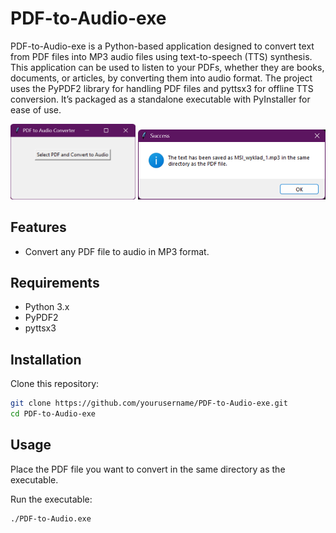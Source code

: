 # PDF-to-Audio-exe

PDF-to-Audio-exe is a Python-based application designed to convert text from PDF files into MP3 audio files using text-to-speech (TTS) synthesis. This application can be used to listen to your PDFs, whether they are books, documents, or articles, by converting them into audio format. The project uses the PyPDF2 library for handling PDF files and pyttsx3 for offline TTS conversion. It’s packaged as a standalone executable with PyInstaller for ease of use.

<div align="center">
    <img src="images/screenshot.png" alt="Application Screenshot 1" width="200" style="display: inline-block;"/>
    <img src="images/screenshot_2.png" alt="Application Screenshot 2" width="300" style="display: inline-block;"/>
</div>

## Features
- Convert any PDF file to audio in MP3 format.

## Requirements
- Python 3.x
- PyPDF2
- pyttsx3

## Installation
Clone this repository:

   ```bash
   git clone https://github.com/yourusername/PDF-to-Audio-exe.git
   cd PDF-to-Audio-exe
   ```

## Usage
Place the PDF file you want to convert in the same directory as the executable.

Run the executable:

```bash
./PDF-to-Audio.exe
```
